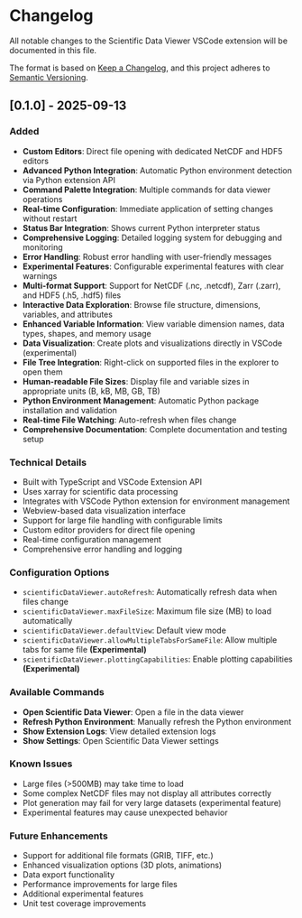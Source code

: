 # Changelog

All notable changes to the Scientific Data Viewer VSCode extension will be documented in this file.

The format is based on [Keep a Changelog](https://keepachangelog.com/en/1.0.0/),
and this project adheres to [Semantic Versioning](https://semver.org/spec/v2.0.0.html).

## [0.1.0] - 2025-09-13

### Added
- **Custom Editors**: Direct file opening with dedicated NetCDF and HDF5 editors
- **Advanced Python Integration**: Automatic Python environment detection via Python extension API
- **Command Palette Integration**: Multiple commands for data viewer operations
- **Real-time Configuration**: Immediate application of setting changes without restart
- **Status Bar Integration**: Shows current Python interpreter status
- **Comprehensive Logging**: Detailed logging system for debugging and monitoring
- **Error Handling**: Robust error handling with user-friendly messages
- **Experimental Features**: Configurable experimental features with clear warnings
- **Multi-format Support**: Support for NetCDF (.nc, .netcdf), Zarr (.zarr), and HDF5 (.h5, .hdf5) files
- **Interactive Data Exploration**: Browse file structure, dimensions, variables, and attributes
- **Enhanced Variable Information**: View variable dimension names, data types, shapes, and memory usage
- **Data Visualization**: Create plots and visualizations directly in VSCode (experimental)
- **File Tree Integration**: Right-click on supported files in the explorer to open them
- **Human-readable File Sizes**: Display file and variable sizes in appropriate units (B, kB, MB, GB, TB)
- **Python Environment Management**: Automatic Python package installation and validation
- **Real-time File Watching**: Auto-refresh when files change
- **Comprehensive Documentation**: Complete documentation and testing setup

### Technical Details
- Built with TypeScript and VSCode Extension API
- Uses xarray for scientific data processing
- Integrates with VSCode Python extension for environment management
- Webview-based data visualization interface
- Support for large file handling with configurable limits
- Custom editor providers for direct file opening
- Real-time configuration management
- Comprehensive error handling and logging

### Configuration Options
- `scientificDataViewer.autoRefresh`: Automatically refresh data when files change
- `scientificDataViewer.maxFileSize`: Maximum file size (MB) to load automatically
- `scientificDataViewer.defaultView`: Default view mode
- `scientificDataViewer.allowMultipleTabsForSameFile`: Allow multiple tabs for same file **(Experimental)**
- `scientificDataViewer.plottingCapabilities`: Enable plotting capabilities **(Experimental)**

### Available Commands
- **Open Scientific Data Viewer**: Open a file in the data viewer
- **Refresh Python Environment**: Manually refresh the Python environment
- **Show Extension Logs**: View detailed extension logs
- **Show Settings**: Open Scientific Data Viewer settings

### Known Issues
- Large files (>500MB) may take time to load
- Some complex NetCDF files may not display all attributes correctly
- Plot generation may fail for very large datasets (experimental feature)
- Experimental features may cause unexpected behavior

### Future Enhancements
- Support for additional file formats (GRIB, TIFF, etc.)
- Enhanced visualization options (3D plots, animations)
- Data export functionality
- Performance improvements for large files
- Additional experimental features
- Unit test coverage improvements
